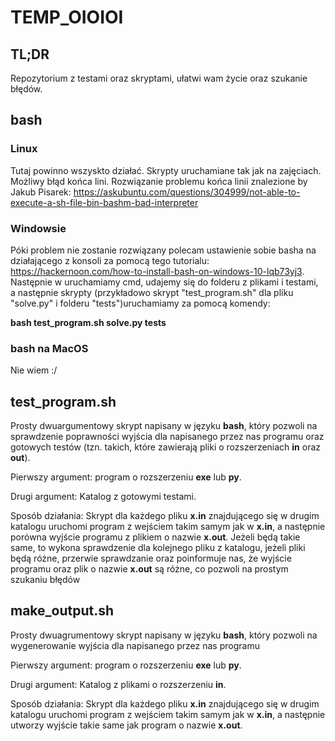 # TEMP_OIOIOI
## TL;DR
Repozytorium z testami oraz skryptami, ułatwi wam życie oraz szukanie błędów.

## bash
### Linux
Tutaj powinno wszyskto działać. Skrypty uruchamiane tak jak na zajęciach. Możliwy błąd końca lini.
Rozwiązanie problemu końca linii znalezione by Jakub Pisarek:
https://askubuntu.com/questions/304999/not-able-to-execute-a-sh-file-bin-bashm-bad-interpreter

### Windowsie
Póki problem nie zostanie rozwiązany polecam ustawienie sobie basha na działającego z konsoli
za pomocą tego tutorialu: https://hackernoon.com/how-to-install-bash-on-windows-10-lqb73yj3.
Następnie w uruchamiamy cmd, udajemy się do folderu z plikami i testami, a następnie skrypty 
(przykładowo skrypt "test_program.sh" dla pliku "solve.py" i folderu "tests")uruchamiamy za 
pomocą komendy:

**bash test_program.sh solve.py tests**

### bash na MacOS
Nie wiem :/

## test_program.sh
Prosty dwuargumentowy skrypt napisany w języku **bash**, który pozwoli na sprawdzenie
poprawności wyjścia dla napisanego przez nas programu oraz gotowych testów (tzn. takich,
które zawierają pliki o rozszerzeniach **in** oraz **out**).

Pierwszy argument: program o rozszerzeniu **exe** lub **py**.

Drugi argument: Katalog z gotowymi testami.

Sposób działania: Skrypt dla każdego pliku **x.in** znajdującego się w drugim katalogu
uruchomi program z wejściem takim samym jak w **x.in**, a następnie porówna wyjście
programu z plikiem o nazwie **x.out**. Jeżeli będą takie same, to wykona sprawdzenie dla
kolejnego pliku z katalogu, jeżeli pliki będą różne, przerwie sprawdzanie oraz poinformuje
nas, że wyjście programu oraz plik o nazwie **x.out** są różne, co pozwoli na prostym szukaniu
błędów
  
## make_output.sh
Prosty dwuagrumentowy skrypt napisany w języku **bash**, który pozwoli na wygenerowanie 
wyjścia dla napisanego przez nas programu

Pierwszy argument: program o rozszerzeniu **exe** lub **py**.

Drugi argument: Katalog z plikami o rozszerzeniu **in**.

Sposób działania: Skrypt dla każdego pliku **x.in** znajdującego się w drugim katalogu 
uruchomi program z wejściem takim samym jak w **x.in**, a następnie utworzy wyjście takie 
same jak program o nazwie **x.out**.

